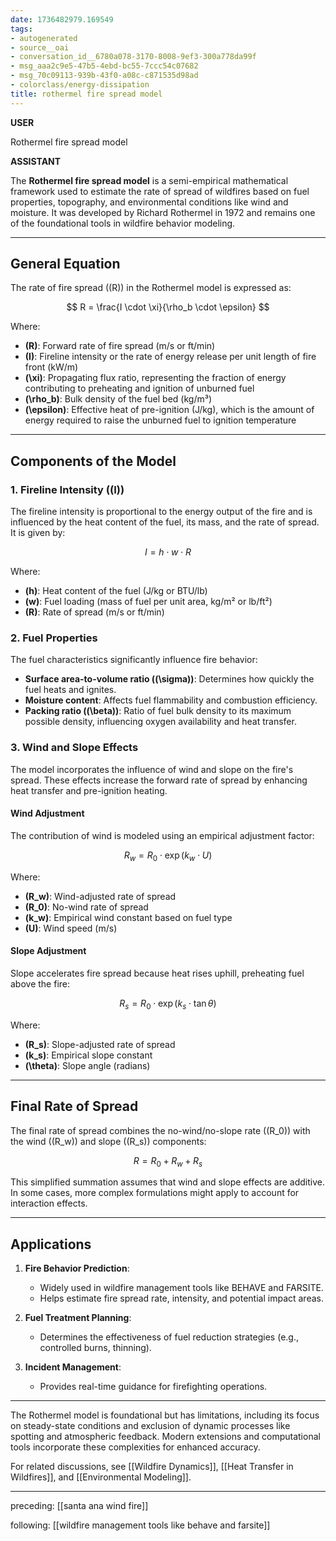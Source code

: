 ```yaml
---
date: 1736482979.169549
tags:
- autogenerated
- source__oai
- conversation_id__6780a078-3170-8008-9ef3-300a778da99f
- msg_aaa2c9e5-47b5-4ebd-bc55-7ccc54c07682
- msg_70c09113-939b-43f0-a08c-c871535d98ad
- colorclass/energy-dissipation
title: rothermel fire spread model
---
```


**USER**

Rothermel fire spread model


**ASSISTANT**

The **Rothermel fire spread model** is a semi-empirical mathematical framework used to estimate the rate of spread of wildfires based on fuel properties, topography, and environmental conditions like wind and moisture. It was developed by Richard Rothermel in 1972 and remains one of the foundational tools in wildfire behavior modeling.

---

## General Equation

The rate of fire spread (\(R\)) in the Rothermel model is expressed as:

$$
R = \frac{I \cdot \xi}{\rho_b \cdot \epsilon}
$$

Where:

- **\(R\)**: Forward rate of fire spread (m/s or ft/min)
- **\(I\)**: Fireline intensity or the rate of energy release per unit length of fire front (kW/m)
- **\(\xi\)**: Propagating flux ratio, representing the fraction of energy contributing to preheating and ignition of unburned fuel
- **\(\rho_b\)**: Bulk density of the fuel bed (kg/m³)
- **\(\epsilon\)**: Effective heat of pre-ignition (J/kg), which is the amount of energy required to raise the unburned fuel to ignition temperature

---

## Components of the Model

### 1. **Fireline Intensity (\(I\))**
The fireline intensity is proportional to the energy output of the fire and is influenced by the heat content of the fuel, its mass, and the rate of spread. It is given by:

$$
I = h \cdot w \cdot R
$$

Where:
- **\(h\)**: Heat content of the fuel (J/kg or BTU/lb)
- **\(w\)**: Fuel loading (mass of fuel per unit area, kg/m² or lb/ft²)
- **\(R\)**: Rate of spread (m/s or ft/min)

### 2. **Fuel Properties**
The fuel characteristics significantly influence fire behavior:
- **Surface area-to-volume ratio (\(\sigma\))**: Determines how quickly the fuel heats and ignites.
- **Moisture content**: Affects fuel flammability and combustion efficiency.
- **Packing ratio (\(\beta\))**: Ratio of fuel bulk density to its maximum possible density, influencing oxygen availability and heat transfer.

### 3. **Wind and Slope Effects**
The model incorporates the influence of wind and slope on the fire's spread. These effects increase the forward rate of spread by enhancing heat transfer and pre-ignition heating.

#### Wind Adjustment
The contribution of wind is modeled using an empirical adjustment factor:

$$
R_w = R_0 \cdot \exp(k_w \cdot U)
$$

Where:
- **\(R_w\)**: Wind-adjusted rate of spread
- **\(R_0\)**: No-wind rate of spread
- **\(k_w\)**: Empirical wind constant based on fuel type
- **\(U\)**: Wind speed (m/s)

#### Slope Adjustment
Slope accelerates fire spread because heat rises uphill, preheating fuel above the fire:

$$
R_s = R_0 \cdot \exp(k_s \cdot \tan\theta)
$$

Where:
- **\(R_s\)**: Slope-adjusted rate of spread
- **\(k_s\)**: Empirical slope constant
- **\(\theta\)**: Slope angle (radians)

---

## Final Rate of Spread

The final rate of spread combines the no-wind/no-slope rate (\(R_0\)) with the wind (\(R_w\)) and slope (\(R_s\)) components:

$$
R = R_0 + R_w + R_s
$$

This simplified summation assumes that wind and slope effects are additive. In some cases, more complex formulations might apply to account for interaction effects.

---

## Applications

1. **Fire Behavior Prediction**:
   - Widely used in wildfire management tools like BEHAVE and FARSITE.
   - Helps estimate fire spread rate, intensity, and potential impact areas.

2. **Fuel Treatment Planning**:
   - Determines the effectiveness of fuel reduction strategies (e.g., controlled burns, thinning).

3. **Incident Management**:
   - Provides real-time guidance for firefighting operations.

---

The Rothermel model is foundational but has limitations, including its focus on steady-state conditions and exclusion of dynamic processes like spotting and atmospheric feedback. Modern extensions and computational tools incorporate these complexities for enhanced accuracy.

For related discussions, see [[Wildfire Dynamics]], [[Heat Transfer in Wildfires]], and [[Environmental Modeling]].


---

preceding: [[santa ana wind fire]]  


following: [[wildfire management tools like behave and farsite]]